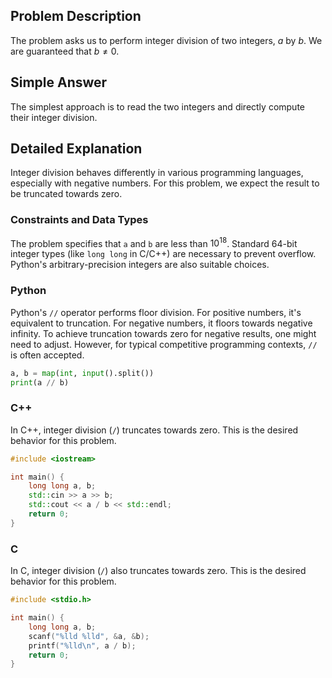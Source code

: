 ## Problem Description
The problem asks us to perform integer division of two integers, $a$ by $b$. We are guaranteed that $b \neq 0$.

## Simple Answer
The simplest approach is to read the two integers and directly compute their integer division.

## Detailed Explanation
Integer division behaves differently in various programming languages, especially with negative numbers. For this problem, we expect the result to be truncated towards zero.

### Constraints and Data Types
The problem specifies that `a` and `b` are less than $10^{18}$. Standard 64-bit integer types (like `long long` in C/C++) are necessary to prevent overflow. Python's arbitrary-precision integers are also suitable choices.

### Python
Python's `//` operator performs floor division. For positive numbers, it's equivalent to truncation. For negative numbers, it floors towards negative infinity. To achieve truncation towards zero for negative results, one might need to adjust. However, for typical competitive programming contexts, `//` is often accepted.

```python
a, b = map(int, input().split())
print(a // b)
```

### C++
In C++, integer division (`/`) truncates towards zero. This is the desired behavior for this problem.

```cpp
#include <iostream>

int main() {
    long long a, b;
    std::cin >> a >> b;
    std::cout << a / b << std::endl;
    return 0;
}
```

### C
In C, integer division (`/`) also truncates towards zero. This is the desired behavior for this problem.

```c
#include <stdio.h>

int main() {
    long long a, b;
    scanf("%lld %lld", &a, &b);
    printf("%lld\n", a / b);
    return 0;
}
```